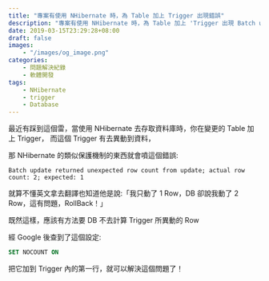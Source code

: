 ```yaml
---
title: "專案有使用 NHibernate 時，為 Table 加上 Trigger 出現錯誤"
description: "專案有使用 NHibernate 時，為 Table 加上 'Trigger 出現 Batch update returned unexpected row count from update; actual row count: 2; expected: 1' 的錯誤"
date: 2019-03-15T23:29:28+08:00
draft: false
images:
    - "/images/og_image.png"
categories:
    - 問題解決紀錄
    - 軟體開發
tags:
    - NHibernate
    - trigger
    - Database
---
```


最近有踩到這個雷，當使用 NHibernate 去存取資料庫時，你在變更的 Table 加上 Trigger，
而這個 Trigger 有去異動到資料，

那 NHibernate 的類似保護機制的東西就會噴這個錯誤:

```text
Batch update returned unexpected row count from update; actual row count: 2; expected: 1
```

<!--more-->
就算不懂英文拿去翻譯也知道他是說:「我只動了 1 Row，DB 卻說我動了 2 Row，這有問題，RollBack！」

既然這樣，應該有方法要 DB 不去計算 Trigger 所異動的 Row

經 Google 後查到了這個設定:

```sql
SET NOCOUNT ON
```

把它加到 Trigger 內的第一行，就可以解決這個問題了！


